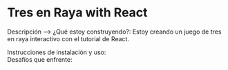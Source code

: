# Tres en Raya with React

Descripción --> ¿Qué estoy construyendo?:
Estoy creando un juego de tres en raya interactivo con el tutorial de React.

Instrucciones de instalación y uso:  
Desafíos que enfrente:
